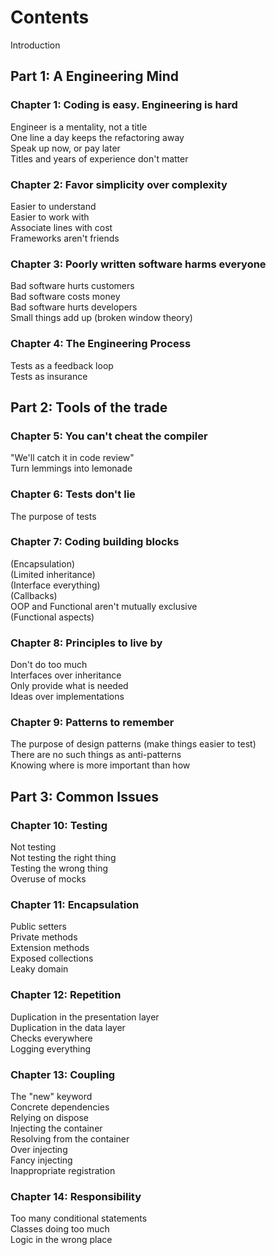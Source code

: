 # Contents

Introduction

## Part 1: A Engineering Mind

### Chapter 1: Coding is easy. Engineering is hard

Engineer is a mentality, not a title  
One line a day keeps the refactoring away  
Speak up now, or pay later  
Titles and years of experience don't matter  

### Chapter 2: Favor simplicity over complexity

Easier to understand  
Easier to work with  
Associate lines with cost  
Frameworks aren't friends  

### Chapter 3: Poorly written software harms everyone

Bad software hurts customers  
Bad software costs money  
Bad software hurts developers  
Small things add up (broken window theory)  

### Chapter 4: The Engineering Process

Tests as a feedback loop  
Tests as insurance  

## Part 2: Tools of the trade

### Chapter 5: You can't cheat the compiler

"We'll catch it in code review"  
Turn lemmings into lemonade  

### Chapter 6: Tests don't lie

The purpose of tests  

### Chapter 7: Coding building blocks

(Encapsulation)  
(Limited inheritance)  
(Interface everything)  
(Callbacks)  
OOP and Functional aren't mutually exclusive  
(Functional aspects)  

### Chapter 8: Principles to live by

Don't do too much  
Interfaces over inheritance  
Only provide what is needed  
Ideas over implementations  

### Chapter 9: Patterns to remember

The purpose of design patterns (make things easier to test)  
There are no such things as anti-patterns  
Knowing where is more important than how  

## Part 3: Common Issues

### Chapter 10: Testing

Not testing  
Not testing the right thing  
Testing the wrong thing  
Overuse of mocks  

### Chapter 11: Encapsulation

Public setters  
Private methods  
Extension methods  
Exposed collections  
Leaky domain  

### Chapter 12: Repetition

Duplication in the presentation layer  
Duplication in the data layer  
Checks everywhere  
Logging everything  

### Chapter 13: Coupling

The "new" keyword  
Concrete dependencies  
Relying on dispose  
Injecting the container  
Resolving from the container  
Over injecting  
Fancy injecting  
Inappropriate registration  

### Chapter 14: Responsibility

Too many conditional statements  
Classes doing too much  
Logic in the wrong place  